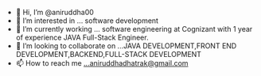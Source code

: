 - 👋 Hi, I’m @aniruddha00
- 👀 I’m interested in ... software development
- 🌱 I’m currently working ... software engineering at Cognizant with 1 year of experience JAVA Full-Stack Engineer.
- 💞️ I’m looking to collaborate on ...JAVA DEVELOPMENT,FRONT END DEVELOPMENT,BACKEND,FULL-STACK DEVELOPMENT
- 📫 How to reach me ...aniruddhadhatrak@gmail.com 

<!---
aniruddha00/aniruddha00 is a ✨ special ✨ repository because its `README.md` (this file) appears on your GitHub profile.
You can click the Preview link to take a look at your changes.
--->
